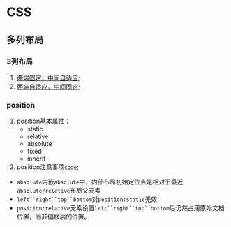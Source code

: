 # CSS
## 多列布局
### 3列布局
1. [两端固定，中间自适应](code/css/layout-mid-response.html);
2. [两端自适应，中间固定](code/css/layout-mid-fixed.html);

### position
1. position基本属性：
    * static
    * relative
    * absolute
    * fixed
    * inherit
2. position注意事项[`code`](code/css/position-absolute.html);
  * `absolute`内嵌`absolute`中，内部布局初始定位点是相对于最近`absolute/relative`布局父元素
  * `left``right``top``bottom`对`position:static`无效
  * `position:relative`元素设置`left``right``top``bottom`后仍然占用原始文档位置，而非偏移后的位置。